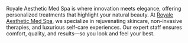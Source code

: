Royale Aesthetic Med Spa is where innovation meets elegance, offering personalized treatments that highlight your natural beauty. At [Royale Aesthetic Med Spa](https://royaleaestheticsandbeauty.com/), we specialize in rejuvenating skincare, non-invasive therapies, and luxurious self-care experiences. Our expert staff ensures comfort, quality, and results—so you look and feel your best.
